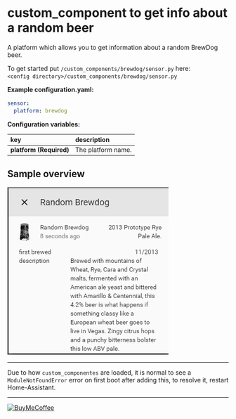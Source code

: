 # custom_component to get info about a random beer

A platform which allows you to get information about a random BrewDog beer.
  
To get started put `/custom_components/brewdog/sensor.py` here:  
`<config directory>/custom_components/brewdog/sensor.py`  
  
**Example configuration.yaml:**

```yaml
sensor:
  platform: brewdog
```

**Configuration variables:**  
  
key | description  
:--- | :---  
**platform (Required)** | The platform name.  
  
## Sample overview

![Sample overview](overview.png)
  
***

Due to how `custom_componentes` are loaded, it is normal to see a `ModuleNotFoundError` error on first boot after adding this, to resolve it, restart Home-Assistant.

***

[![BuyMeCoffee](https://camo.githubusercontent.com/cd005dca0ef55d7725912ec03a936d3a7c8de5b5/68747470733a2f2f696d672e736869656c64732e696f2f62616467652f6275792532306d6525323061253230636f666665652d646f6e6174652d79656c6c6f772e737667)](https://www.buymeacoffee.com/ludeeus)
